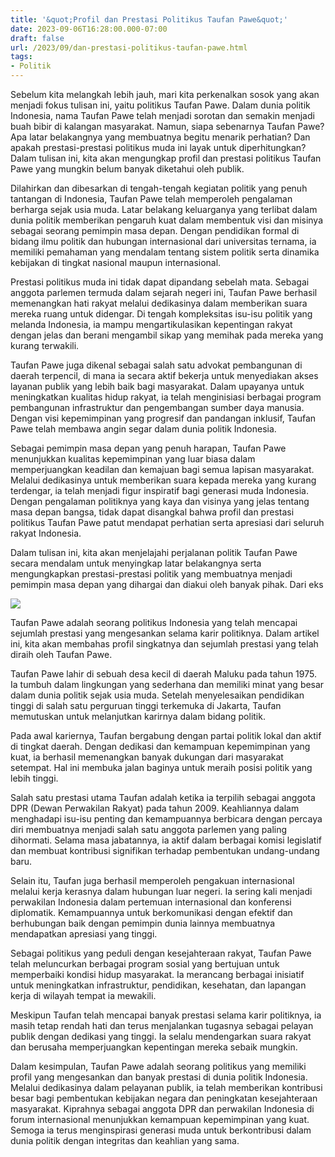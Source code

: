 ```yaml
---
title: '&quot;Profil dan Prestasi Politikus Taufan Pawe&quot;'
date: 2023-09-06T16:28:00.000-07:00
draft: false
url: /2023/09/dan-prestasi-politikus-taufan-pawe.html
tags: 
- Politik
---
```


  

Sebelum kita melangkah lebih jauh, mari kita perkenalkan sosok yang akan menjadi fokus tulisan ini, yaitu politikus Taufan Pawe. Dalam dunia politik Indonesia, nama Taufan Pawe telah menjadi sorotan dan semakin menjadi buah bibir di kalangan masyarakat. Namun, siapa sebenarnya Taufan Pawe? Apa latar belakangnya yang membuatnya begitu menarik perhatian? Dan apakah prestasi-prestasi politikus muda ini layak untuk diperhitungkan? Dalam tulisan ini, kita akan mengungkap profil dan prestasi politikus Taufan Pawe yang mungkin belum banyak diketahui oleh publik.

  

Dilahirkan dan dibesarkan di tengah-tengah kegiatan politik yang penuh tantangan di Indonesia, Taufan Pawe telah memperoleh pengalaman berharga sejak usia muda. Latar belakang keluarganya yang terlibat dalam dunia politik memberikan pengaruh kuat dalam membentuk visi dan misinya sebagai seorang pemimpin masa depan. Dengan pendidikan formal di bidang ilmu politik dan hubungan internasional dari universitas ternama, ia memiliki pemahaman yang mendalam tentang sistem politik serta dinamika kebijakan di tingkat nasional maupun internasional.

  

Prestasi politikus muda ini tidak dapat dipandang sebelah mata. Sebagai anggota parlemen termuda dalam sejarah negeri ini, Taufan Pawe berhasil memenangkan hati rakyat melalui dedikasinya dalam memberikan suara mereka ruang untuk didengar. Di tengah kompleksitas isu-isu politik yang melanda Indonesia, ia mampu mengartikulasikan kepentingan rakyat dengan jelas dan berani mengambil sikap yang memihak pada mereka yang kurang terwakili.

  

Taufan Pawe juga dikenal sebagai salah satu advokat pembangunan di daerah terpencil, di mana ia secara aktif bekerja untuk menyediakan akses layanan publik yang lebih baik bagi masyarakat. Dalam upayanya untuk meningkatkan kualitas hidup rakyat, ia telah menginisiasi berbagai program pembangunan infrastruktur dan pengembangan sumber daya manusia. Dengan visi kepemimpinan yang progresif dan pandangan inklusif, Taufan Pawe telah membawa angin segar dalam dunia politik Indonesia.

  

Sebagai pemimpin masa depan yang penuh harapan, Taufan Pawe menunjukkan kualitas kepemimpinan yang luar biasa dalam memperjuangkan keadilan dan kemajuan bagi semua lapisan masyarakat. Melalui dedikasinya untuk memberikan suara kepada mereka yang kurang terdengar, ia telah menjadi figur inspiratif bagi generasi muda Indonesia. Dengan pengalaman politiknya yang kaya dan visinya yang jelas tentang masa depan bangsa, tidak dapat disangkal bahwa profil dan prestasi politikus Taufan Pawe patut mendapat perhatian serta apresiasi dari seluruh rakyat Indonesia.

  

Dalam tulisan ini, kita akan menjelajahi perjalanan politik Taufan Pawe secara mendalam untuk menyingkap latar belakangnya serta mengungkapkan prestasi-prestasi politik yang membuatnya menjadi pemimpin masa depan yang dihargai dan diakui oleh banyak pihak. Dari eks

  

![](https://www.bonepos.com/wp-content/uploads/2021/11/IMG_20211123_075429.jpg)

  

Taufan Pawe adalah seorang politikus Indonesia yang telah mencapai sejumlah prestasi yang mengesankan selama karir politiknya. Dalam artikel ini, kita akan membahas profil singkatnya dan sejumlah prestasi yang telah diraih oleh Taufan Pawe.

  

Taufan Pawe lahir di sebuah desa kecil di daerah Maluku pada tahun 1975. Ia tumbuh dalam lingkungan yang sederhana dan memiliki minat yang besar dalam dunia politik sejak usia muda. Setelah menyelesaikan pendidikan tinggi di salah satu perguruan tinggi terkemuka di Jakarta, Taufan memutuskan untuk melanjutkan karirnya dalam bidang politik.

  

Pada awal kariernya, Taufan bergabung dengan partai politik lokal dan aktif di tingkat daerah. Dengan dedikasi dan kemampuan kepemimpinan yang kuat, ia berhasil memenangkan banyak dukungan dari masyarakat setempat. Hal ini membuka jalan baginya untuk meraih posisi politik yang lebih tinggi.

  

Salah satu prestasi utama Taufan adalah ketika ia terpilih sebagai anggota DPR (Dewan Perwakilan Rakyat) pada tahun 2009. Keahliannya dalam menghadapi isu-isu penting dan kemampuannya berbicara dengan percaya diri membuatnya menjadi salah satu anggota parlemen yang paling dihormati. Selama masa jabatannya, ia aktif dalam berbagai komisi legislatif dan membuat kontribusi signifikan terhadap pembentukan undang-undang baru.

  

Selain itu, Taufan juga berhasil memperoleh pengakuan internasional melalui kerja kerasnya dalam hubungan luar negeri. Ia sering kali menjadi perwakilan Indonesia dalam pertemuan internasional dan konferensi diplomatik. Kemampuannya untuk berkomunikasi dengan efektif dan berhubungan baik dengan pemimpin dunia lainnya membuatnya mendapatkan apresiasi yang tinggi.

  

Sebagai politikus yang peduli dengan kesejahteraan rakyat, Taufan Pawe telah meluncurkan berbagai program sosial yang bertujuan untuk memperbaiki kondisi hidup masyarakat. Ia merancang berbagai inisiatif untuk meningkatkan infrastruktur, pendidikan, kesehatan, dan lapangan kerja di wilayah tempat ia mewakili.

  

Meskipun Taufan telah mencapai banyak prestasi selama karir politiknya, ia masih tetap rendah hati dan terus menjalankan tugasnya sebagai pelayan publik dengan dedikasi yang tinggi. Ia selalu mendengarkan suara rakyat dan berusaha memperjuangkan kepentingan mereka sebaik mungkin.

  

Dalam kesimpulan, Taufan Pawe adalah seorang politikus yang memiliki profil yang mengesankan dan banyak prestasi di dunia politik Indonesia. Melalui dedikasinya dalam pelayanan publik, ia telah memberikan kontribusi besar bagi pembentukan kebijakan negara dan peningkatan kesejahteraan masyarakat. Kiprahnya sebagai anggota DPR dan perwakilan Indonesia di forum internasional menunjukkan kemampuan kepemimpinan yang kuat. Semoga ia terus menginspirasi generasi muda untuk berkontribusi dalam dunia politik dengan integritas dan keahlian yang sama.